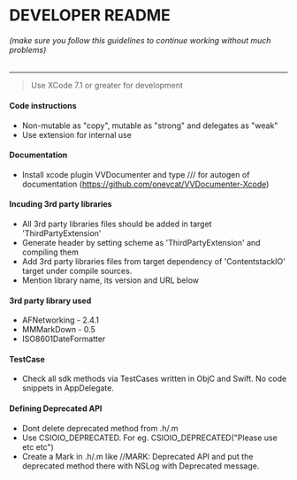 # DEVELOPER README
###### (make sure you follow this guidelines to continue working without much problems)
-----------------------------------------------------------------------------

> Use XCode 7.1 or greater for development

#### Code instructions

- Non-mutable as "copy", mutable as "strong" and delegates as "weak"
- Use extension for internal use


#### Documentation

- Install xcode plugin VVDocumenter and type /// for autogen of documentation (https://github.com/onevcat/VVDocumenter-Xcode)


#### Incuding 3rd party libraries

- All 3rd party libraries files should be added in target 'ThirdPartyExtension'
- Generate header by setting scheme as 'ThirdPartyExtension' and compiling them
- Add 3rd party libraries files from target dependency of 'ContentstackIO' target under compile sources.
- Mention library name, its version and URL below


#### 3rd party library used

- AFNetworking - 2.4.1
- MMMarkDown - 0.5
- ISO8601DateFormatter

#### TestCase

- Check all sdk methods via TestCases written in ObjC and Swift. No code snippets in AppDelegate.

#### Defining Deprecated API

- Dont delete deprecated method from .h/.m
- Use CSIOIO_DEPRECATED. For eg. CSIOIO_DEPRECATED("Please use etc etc")
- Create a Mark in .h/.m like //MARK: Deprecated API and put the deprecated method there with NSLog with Deprecated message.
